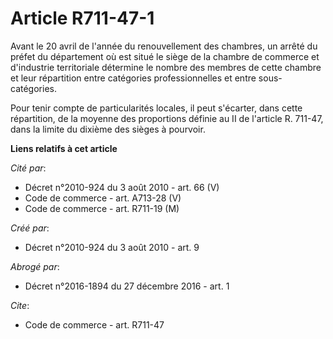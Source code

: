 # Article R711-47-1

Avant le 20 avril de l'année du renouvellement des chambres, un arrêté du préfet du département où est situé le siège de la
chambre de commerce et d'industrie territoriale détermine le nombre des membres de cette chambre et leur répartition entre
catégories professionnelles et entre sous-catégories. 

Pour tenir compte de particularités locales, il peut s'écarter, dans cette répartition, de la moyenne des proportions définie
au II de l'article R. 711-47, dans la limite du dixième des sièges à pourvoir.

**Liens relatifs à cet article**

_Cité par_:

  - Décret n°2010-924 du 3 août 2010 - art. 66 (V)
  - Code de commerce - art. A713-28 (V)
  - Code de commerce - art. R711-19 (M)

_Créé par_:

  - Décret n°2010-924 du 3 août 2010 - art. 9

_Abrogé par_:

  - Décret n°2016-1894 du 27 décembre 2016 - art. 1

_Cite_:

  - Code de commerce - art. R711-47
